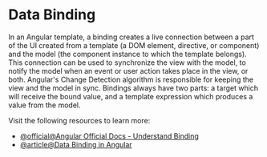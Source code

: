 # Data Binding

In an Angular template, a binding creates a live connection between a part of the UI created from a template (a DOM element, directive, or component) and the model (the component instance to which the template belongs). This connection can be used to synchronize the view with the model, to notify the model when an event or user action takes place in the view, or both. Angular's Change Detection algorithm is responsible for keeping the view and the model in sync. Bindings always have two parts: a target which will receive the bound value, and a template expression which produces a value from the model.

Visit the following resources to learn more:

- [@official@Angular Official Docs - Understand Binding](https://angular.dev/guide/templates/binding)
- [@article@Data Binding in Angular](https://www.angularminds.com/blog/data-binding-in-angular)